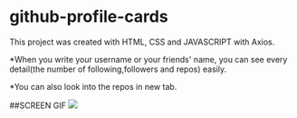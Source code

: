 # github-profile-cards

This project was created with HTML, CSS and JAVASCRIPT with Axios. 

*When you write your username or your friends' name, you can see every detail(the number of following,followers and repos) easily. 

*You can also look into the repos in new tab.


##SCREEN GIF
![](github-card.gif)





